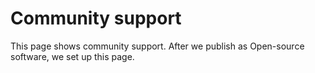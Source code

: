 # Community support

This page shows community support.
After we publish as Open-source software, we set up this page.
